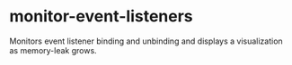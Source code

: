 monitor-event-listeners
=======================

Monitors event listener binding and unbinding and displays a visualization as memory-leak grows.
